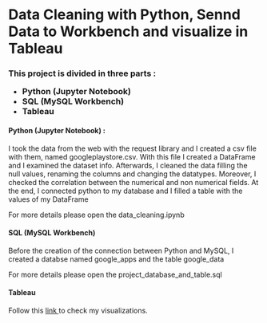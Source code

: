 <h1> Data Cleaning with Python, Sennd Data to Workbench and visualize in Tableau </h1>

<h3> This project is divided in three parts : 
  <ul>
    <li>Python (Jupyter Notebook)</li>
    <li>SQL (MySQL Workbench)</li>
    <li>Tableau</li>
  </ul>
  
  <h4>Python (Jupyter Notebook) :</h4>
  <p> I took the data from the web with the request library and I created a csv file with them, named googleplaystore.csv. With this file I created a DataFrame and I examined the dataset info.
    Afterwards, I cleaned the data filling the null values, renaming the columns and changing the datatypes. Moreover, I checked the correlation between the numerical and non numerical fields.
    At the end,  I connected python to my database and I filled a table with the values of my DataFrame</p>
  <p>For more details please open the data_cleaning.ipynb </p>
  
  <h4>SQL (MySQL Workbench)</h4>
  <p> Before the creation of the connection between Python and MySQL, I created a databse named google_apps and the table google_data</p>
  <p> For more details please open the project_database_and_table.sql </p>
  
  <h4>Tableau</h4>
  Follow this <a href='https://public.tableau.com/app/profile/angelos/viz/GoogleApps_16274039429850/Report'> link </a> to check my visualizations.

